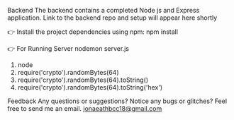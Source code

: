 Backend
The backend contains a completed Node js and Express application. Link to the backend repo and setup will appear here shortly

👉 Install the project dependencies using npm:
   npm install
   
👉 For Running Server
  nodemon server.js

1. node
2. require('crypto').randomBytes(64)
3. require('crypto').randomBytes(64).toString()
4. require('crypto').randomBytes(64).toString('hex')


Feedback
Any questions or suggestions? Notice any bugs or glitches? Feel free to send me an email. jonaeathbcc18@gmail.com